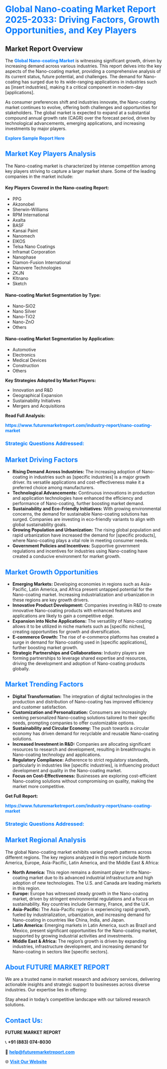 <h1 style="color: #007BFF;">Global Nano-coating Market Report 2025-2033: Driving Factors, Growth Opportunities, and Key Players</h1>

<section id="overview">
<h2>Market Report Overview</h2>
<p>The <a href="https://www.futuremarketreport.com/industry-report/nano-coating-market" style="color: #007BFF; text-decoration: none;"><strong>Global Nano-coating Market</strong></a> is witnessing significant growth, driven by increasing demand across various industries. This report delves into the key aspects of the Nano-coating market, providing a comprehensive analysis of its current status, future potential, and challenges. The demand for Nano-coating has surged due to its wide-ranging applications in industries such as [insert industries], making it a critical component in modern-day [applications].</p>
<p>As consumer preferences shift and industries innovate, the Nano-coating market continues to evolve, offering both challenges and opportunities for stakeholders. The global market is expected to expand at a substantial compound annual growth rate (CAGR) over the forecast period, driven by technological advancements, emerging applications, and increasing investments by major players.</p>
</section>

<section id="overview">
<p><a href="https://www.futuremarketreport.com/request-sample/reportId=28184" style="color: #007BFF; text-decoration: none;"><strong>Explore Sample Report Here</strong></a></p>
</section>

<section id="key-players">
<h2 style="color: #007BFF;">Market Key Players Analysis</h2>
<p>The Nano-coating market is characterized by intense competition among key players striving to capture a larger market share. Some of the leading companies in the market include:</p>
<h4>Key Players Covered in the Nano-coating Report:</h4>
<ul><li>PPG</li><li>Akzonobel</li><li>Sherwin-Williams</li><li>RPM International</li><li>Axalta</li><li>BASF</li><li>Kansai Paint</li><li>Nanomech</li><li>EIKOS</li><li>Telsa Nano Coatings</li><li>Inframat Corporation</li><li>Nanophase</li><li>Diamon-Fusion International</li><li>Nanovere Technologies</li><li>ZKJN</li><li>Kltnano</li><li>Sketch</li></ul>
<h4>Nano-coating Market Segmentation by Type:</h4>
<ul><li>Nano-SiO2</li><li>Nano Silver</li><li>Nano-TiO2</li><li>Nano-ZnO</li><li>Others</li></ul>

<h4>Nano-coating Market Segmentation by Application:</h4>
<ul><li>Automotive</li><li>Electronics</li><li>Medical Devices</li><li>Construction</li><li>Others</li></ul>
<p><strong>Key Strategies Adopted by Market Players:</strong></p>
<ul>
<li>Innovation and R&D</li>
<li>Geographical Expansion</li>
<li>Sustainability Initiatives</li>
<li>Mergers and Acquisitions</li>
</ul>
</section>

<section>
<p><strong>Read Full Analysis: </strong></p><a href="https://www.futuremarketreport.com/industry-report/nano-coating-market" style="color: #007BFF; text-decoration: none;"><strong>https://www.futuremarketreport.com/industry-report/nano-coating-market</strong></a>
<h3 style="color: #007BFF;">Strategic Questions Addressed:</h3>
</section>

<section id="driving-factors">
<h2 style="color: #007BFF;">Market Driving Factors</h2>
<ul>
<li><strong>Rising Demand Across Industries:</strong> The increasing adoption of Nano-coating in industries such as [specific industries] is a major growth driver. Its versatile applications and cost-effectiveness make it a preferred choice among manufacturers.</li>
<li><strong>Technological Advancements:</strong> Continuous innovations in production and application technologies have enhanced the efficiency and performance of Nano-coating, further boosting market demand.</li>
<li><strong>Sustainability and Eco-Friendly Initiatives:</strong> With growing environmental concerns, the demand for sustainable Nano-coating solutions has surged. Companies are investing in eco-friendly variants to align with global sustainability goals.</li>
<li><strong>Growing Population and Urbanization:</strong> The rising global population and rapid urbanization have increased the demand for [specific products], where Nano-coating plays a vital role in meeting consumer needs.</li>
<li><strong>Government Policies and Incentives:</strong> Supportive government regulations and incentives for industries using Nano-coating have created a conducive environment for market growth.</li>
</ul>
</section>

<section id="growth-opportunities">
<h2 style="color: #007BFF;">Market Growth Opportunities</h2>
<ul>
<li><strong>Emerging Markets:</strong> Developing economies in regions such as Asia-Pacific, Latin America, and Africa present untapped potential for the Nano-coating market. Increasing industrialization and urbanization in these regions are key growth drivers.</li>
<li><strong>Innovative Product Development:</strong> Companies investing in R&D to create innovative Nano-coating products with enhanced features and applications are likely to gain a competitive edge.</li>
<li><strong>Expansion into Niche Applications:</strong> The versatility of Nano-coating allows it to be utilized in niche markets such as [specific niches], creating opportunities for growth and diversification.</li>
<li><strong>E-commerce Growth:</strong> The rise of e-commerce platforms has created a surge in demand for Nano-coating used in [specific applications], further boosting market growth.</li>
<li><strong>Strategic Partnerships and Collaborations:</strong> Industry players are forming partnerships to leverage shared expertise and resources, driving the development and adoption of Nano-coating products globally.</li>
</ul>
</section>

<section id="trending-factors">
<h2 style="color: #007BFF;">Market Trending Factors</h2>
<ul>
<li><strong>Digital Transformation:</strong> The integration of digital technologies in the production and distribution of Nano-coating has improved efficiency and customer satisfaction.</li>
<li><strong>Customization and Personalization:</strong> Consumers are increasingly seeking personalized Nano-coating solutions tailored to their specific needs, prompting companies to offer customizable options.</li>
<li><strong>Sustainability and Circular Economy:</strong> The push towards a circular economy has driven demand for recyclable and reusable Nano-coating solutions.</li>
<li><strong>Increased Investment in R&D:</strong> Companies are allocating significant resources to research and development, resulting in breakthroughs in Nano-coating technology and applications.</li>
<li><strong>Regulatory Compliance:</strong> Adherence to strict regulatory standards, particularly in industries like [specific industries], is influencing product development and quality in the Nano-coating market.</li>
<li><strong>Focus on Cost-Effectiveness:</strong> Businesses are exploring cost-efficient Nano-coating solutions without compromising on quality, making the market more competitive.</li>
</ul>
</section>

<section>
<p><strong>Get Full Report: </strong></p><a href="https://www.futuremarketreport.com/industry-report/nano-coating-market" style="color: #007BFF; text-decoration: none;"><strong>https://www.futuremarketreport.com/industry-report/nano-coating-market</strong></a>
<h3 style="color: #007BFF;">Strategic Questions Addressed:</h3>
</section>


<section id="regional-analysis">
<h2 style="color: #007BFF;">Market Regional Analysis</h2>
<p>The global Nano-coating market exhibits varied growth patterns across different regions. The key regions analyzed in this report include North America, Europe, Asia-Pacific, Latin America, and the Middle East & Africa:</p>
<ul>
<li><strong>North America:</strong> This region remains a dominant player in the Nano-coating market due to its advanced industrial infrastructure and high adoption of new technologies. The U.S. and Canada are leading markets in this region.</li>
<li><strong>Europe:</strong> Europe has witnessed steady growth in the Nano-coating market, driven by stringent environmental regulations and a focus on sustainability. Key countries include Germany, France, and the U.K.</li>
<li><strong>Asia-Pacific:</strong> The Asia-Pacific region is experiencing rapid growth, fueled by industrialization, urbanization, and increasing demand for Nano-coating in countries like China, India, and Japan.</li>
<li><strong>Latin America:</strong> Emerging markets in Latin America, such as Brazil and Mexico, present significant opportunities for the Nano-coating market, supported by growing industrial activities and investments.</li>
<li><strong>Middle East & Africa:</strong> The region’s growth is driven by expanding industries, infrastructure development, and increasing demand for Nano-coating in sectors like [specific sectors].</li>
</ul>
</section>

<footer>
<h2 style="color: #007BFF;">About FUTURE MARKET REPORT</h2>
<p>We are a trusted name in market research and advisory services, delivering actionable insights and strategic support to businesses across diverse industries. Our expertise lies in offering:</p>

<p>Stay ahead in today’s competitive landscape with our tailored research solutions.</p>

<h2 style="color: #007BFF;">Contact Us:</h2>
<p><strong>FUTURE MARKET REPORT</strong></p>
<p>📞 <strong>+91 (883) 074-8030</strong></p>
<p>📧 <strong><a href="mailto:help@futuremarketreport.com" style="color: #007BFF;">help@futuremarketreport.com</a></strong></p>
<p>🌐 <strong><a href="https://www.futuremarketreport.com/" style="color: #007BFF;">Visit Our Website</a></strong></p>
</footer>